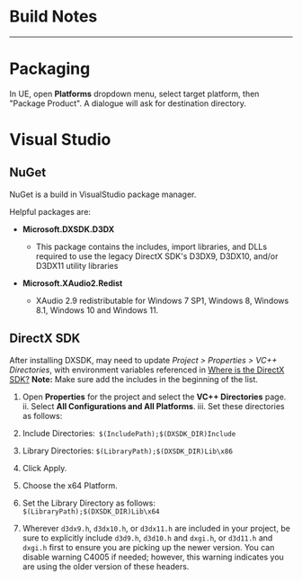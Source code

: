 # Build Notes

---

# Packaging

In UE, open **Platforms** dropdown menu, select target platform, then "Package Product". A dialogue will ask for destination directory.

# Visual Studio

## NuGet

NuGet is a build in VisualStudio package manager. 

Helpful packages are:

- **Microsoft.DXSDK.D3DX**
	- This package contains the includes, import libraries, and DLLs required to use the legacy DirectX SDK's D3DX9, D3DX10, and/or D3DX11 utility libraries

- **Microsoft.XAudio2.Redist**
	- XAudio 2.9 redistributable for Windows 7 SP1, Windows 8, Windows 8.1, Windows 10 and Windows 11.

## DirectX SDK

After installing DXSDK, may need to update *Project > Properties > VC++ Directories*, with environment variables referenced in [Where is the DirectX SDK?](https://learn.microsoft.com/en-us/windows/win32/directx-sdk--august-2009-?redirectedfrom=MSDN.) **Note:** Make sure add the includes in the beginning of the list. 

1. Open **Properties** for the project and select the **VC++ Directories** page. ii. Select **All Configurations and All Platforms**. iii. Set these directories as follows:
  1. Include Directories:` $(IncludePath);$(DXSDK_DIR)Include`
  2. Library Directories: `$(LibraryPath);$(DXSDK_DIR)Lib\x86`
2. Click Apply.
  1. Choose the x64 Platform.
  2. Set the Library Directory as follows: `$(LibraryPath);$(DXSDK_DIR)Lib\x64`

3. Wherever `d3dx9.h`, `d3dx10.h`, or `d3dx11.h` are included in your project, be sure to explicitly include `d3d9.h`, `d3d10.h` and `dxgi.h`, or `d3d11.h` and `dxgi.h` first to ensure you are picking up the newer version. You can disable warning C4005 if needed; however, this warning indicates you are using the older version of these headers.